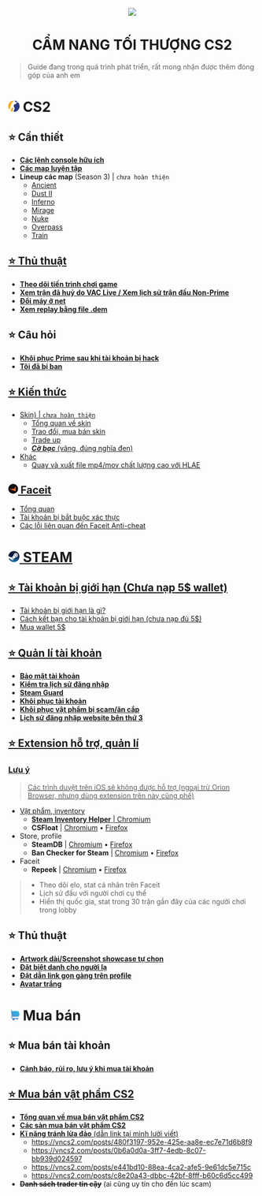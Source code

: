 <p align="center"><img width="200px" height="auto" src="https://raw.githubusercontent.com/tori2105/iOS-App-Scripts/refs/heads/main/resources/bongo.png"></p>
<h1 align="center">CẨM NANG TỐI THƯỢNG CS2</h1>

> Guide đang trong quá trình phát triển, rất mong nhận được thêm đóng góp của anh em
# <img width="23px" style="border-radius: 50%" src="https://raw.githubusercontent.com/tori2105/CS2-Ultimate-Guide/refs/heads/main/IMG/Counter-Strike_2_29.webp"> CS2
## ⭐ Cần thiết
- <a href="https://github.com/tori2105/CS2-Ultimate-Guide/blob/main/CS/Console.md">**Các lệnh console hữu ích**</a>
- <a href="https://github.com/tori2105/CS2-Ultimate-Guide/blob/main/CS/TrainingMap.md">**Các map luyện tập**</a>
- **Lineup các map** (Season 3) | `chưa hoàn thiện`
  - <a href="https://github.com/tori2105/CS2-Ultimate-Guide/blob/main/CS/SMOKE/Ancient.md">Ancient
  - <a href="https://github.com/tori2105/CS2-Ultimate-Guide/blob/main/CS/SMOKE/Dust.md">Dust II
  - <a href="https://github.com/tori2105/CS2-Ultimate-Guide/blob/main/CS/SMOKE/Inferno.md">Inferno
  - <a href="https://github.com/tori2105/CS2-Ultimate-Guide/blob/main/CS/SMOKE/Mirage.md">Mirage
  - <a href="https://github.com/tori2105/CS2-Ultimate-Guide/blob/main/CS/SMOKE/Nuke.md">Nuke
  - <a href="https://github.com/tori2105/CS2-Ultimate-Guide/blob/main/CS/SMOKE/Overpass.md">Overpass
  - <a href="https://github.com/tori2105/CS2-Ultimate-Guide/blob/main/CS/SMOKE/Train.md">Train
## ⭐ Thủ thuật
- <a href="https://github.com/tori2105/CS2-Ultimate-Guide/blob/main/CS/Stat.md">**Theo dõi tiến trình chơi game**
- <a href="https://github.com/tori2105/CS2-Ultimate-Guide/blob/main/CS/VACLiveMatch.md">**Xem trận đã huỷ do VAC Live / Xem lịch sử trận đấu Non-Prime**</a>
- <a href="https://github.com/tori2105/CS2-Ultimate-Guide/blob/main/CS/DoiMay.md">**Đổi máy ở net**</a>
- <a href="https://github.com/tori2105/CS2-Ultimate-Guide/blob/main/CS/CustomDEM.md">**Xem replay bằng file .dem**</a>
## ⭐ Câu hỏi
- <a href="https://github.com/tori2105/CS2-Ultimate-Guide/blob/main/CS/Prime.md">**Khôi phục Prime sau khi tài khoản bị hack**
- <a href="https://github.com/tori2105/CS2-Ultimate-Guide/blob/main/CS/Banned.md">**Tôi đã bị ban**
## ⭐ Kiến thức
- Skin) | `chưa hoàn thiện`
   - Tổng quan về skin
   - Trao đổi, mua bán skin
   - Trade up
   - ***Cờ bạc*** (vâng, đúng nghĩa đen)
- Khác
   - <a href="https://github.com/tori2105/CS2-Ultimate-Guide/blob/main/CS/HLAE.md">Quay và xuất file mp4/mov chất lượng cao với HLAE
## <img width="20px" style="border-radius: 50%" src="https://raw.githubusercontent.com/tori2105/CS2-Ultimate-Guide/refs/heads/main/IMG/faceit.png"> Faceit
- <a href="https://github.com/tori2105/CS2-Ultimate-Guide/blob/main/CS/FaceitSum.md">Tổng quan
- <a href="https://github.com/tori2105/CS2-Ultimate-Guide/blob/main/CS/FaceitVerify.md">Tài khoản bị bắt buộc xác thực
- Các lỗi liên quan đến Faceit Anti-cheat
# <img width="23px" style="border-radius: 50%" src="https://raw.githubusercontent.com/tori2105/CS2-Ultimate-Guide/refs/heads/main/IMG/Steam_icon_logo.svg.png"> STEAM
## ⭐ Tài khoản bị giới hạn (Chưa nạp 5$ wallet)
- <a href="https://help.steampowered.com/vi/faqs/view/71D3-35C2-AD96-AA3A">Tài khoản bị giới hạn là gì?
- <a href="https://github.com/tori2105/CS2-Ultimate-Guide/blob/main/CS/FriendsLimited.md">Cách kết bạn cho tài khoản bị giới hạn (chưa nạp đủ 5$)
- <a href="https://github.com/tori2105/CS2-Ultimate-Guide/blob/main/STEAM/Wallet5.md">Mua wallet 5$
## ⭐ Quản lí tài khoản
- <a href="https://github.com/tori2105/CS2-Ultimate-Guide/blob/main/STEAM/AccountSecure.md">**Bảo mật tài khoản**
- <a href="https://help.steampowered.com/en/accountdata/SteamLoginHistory">**Kiểm tra lịch sử đăng nhập**
- <a href="https://help.steampowered.com/vi/faqs/view/6891-E071-C9D9-0134">**Steam Guard**
- <a href="https://github.com/tori2105/CS2-Ultimate-Guide/tree/main/STEAM/Recovery.md">**Khôi phục tài khoản**
- <a href="https://github.com/tori2105/CS2-Ultimate-Guide/tree/main/STEAM/ReverseTrade.md">**Khôi phục vật phẩm bị scam/ăn cắp**
- <a href="https://help.steampowered.com/en/accountdata/ThirdPartyLogins">**Lịch sử đăng nhập website bên thứ 3**
## ⭐ Extension hỗ trợ, quản lí
### Lưu ý
> Các trình duyệt trên iOS sẽ không được hỗ trợ (ngoại trừ Orion Browser, nhưng dùng extension trên này cũng phế)
- Vật phẩm, inventory
    -    **Steam Inventory Helper** | <a href="https://chromewebstore.google.com/detail/steam-inventory-helper/cmeakgjggjdlcpncigglobpjbkabhmjl">Chromium</a>
    -  **CSFloat** | <a href="https://chromewebstore.google.com/detail/csfloat-market-checker/jjicbefpemnphinccgikpdaagjebbnhg">Chromium</a> • <a href="https://addons.mozilla.org/en-US/firefox/addon/csgofloat/">Firefox</a>
- Store, profile
    -  **SteamDB** | <a href="https://chromewebstore.google.com/detail/steamdb/kdbmhfkmnlmbkgbabkdealhhbfhlmmon">Chromium</a> • <a href="https://addons.mozilla.org/en-US/firefox/addon/steam-database/">Firefox</a>
    -    **Ban Checker for Steam** | <a href="https://chromewebstore.google.com/detail/ban-checker-for-steam/canbadmphamemnmdfngmcabnjmjgaiki">Chromium</a> • <a href="https://addons.mozilla.org/en-US/firefox/addon/ban-checker/">Firefox</a>
-  Faceit
    -  **Repeek** | <a href="https://chrome.google.com/webstore/detail/repeek/mokknliiomknodkdmpcellamkopbdmao">Chromium</a> • <a href="https://addons.mozilla.org/en-US/firefox/addon/repeek/">Firefox</a>
> - Theo dõi elo, stat cá nhân trên Faceit
> - Lịch sử đấu với người chơi cụ thể
> - Hiển thị quốc gia, stat trong 30 trận gần đây của các người chơi trong lobby

## ⭐ Thủ thuật
- <a href="https://github.com/tori2105/CS2-Ultimate-Guide/blob/main/STEAM/Artwork.md">**Artwork dài/Screenshot showcase tự chọn**</a>
- <a href="https://github.com/tori2105/CS2-Ultimate-Guide/blob/main/STEAM/Alias.md">**Đặt biệt danh cho người lạ**</a>
- <a href="https://github.com/tori2105/CS2-Ultimate-Guide/blob/main/STEAM/Shortlink.md">**Đặt dẫn link gọn gàng trên profile**</a>
- <a href="https://github.com/tori2105/CS2-Ultimate-Guide/blob/main/STEAM/InviAvatar.md">**Avatar trắng**</a>

# <img width="23px" filter="invert:100%" style="border-radius: 50%" src="https://raw.githubusercontent.com/tori2105/CS2-Ultimate-Guide/refs/heads/main/IMG/shopping-cart.png"> Mua bán
## ⭐ Mua bán tài khoản
- <a href="https://github.com/tori2105/CS2-Ultimate-Guide/blob/main/STEAM/AccountTrans.md">**Cảnh báo, rủi ro, lưu ý khi mua tài khoản**
## ⭐ Mua bán vật phẩm CS2
- <a href="https://github.com/tori2105/CS2-Ultimate-Guide/blob/main/STEAM/SkinTradeSum.md">**Tổng quan về mua bán vật phẩm CS2**
- <a href="https://github.com/tori2105/CS2-Ultimate-Guide/blob/main/STEAM/SkinTradePlatform.md">**Các sàn mua bán vật phẩm CS2**
- **Kĩ năng tránh lừa đảo** (dẫn link tại mình lười viết)
  -  https://vncs2.com/posts/480f3197-952e-425e-aa8e-ec7e71d6b8f9
  -  https://vncs2.com/posts/0b6a0d0a-3ff7-4edb-8c07-bb939d024597
  -  https://vncs2.com/posts/e441bd10-88ea-4ca2-afe5-9e61dc5e715c
  -  https://vncs2.com/posts/c8e20a43-dbbc-42bf-8fff-b60c6d5cc499
-  ~~**Danh sách trader tin cậy**~~ (ai cũng uy tín cho đến lúc scam) 
